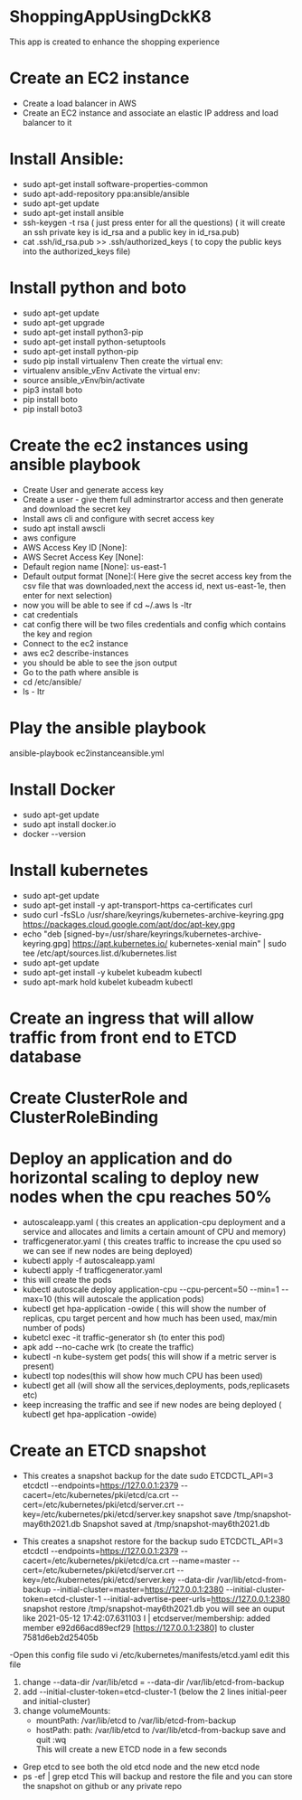 # ShoppingAppUsingDckK8


This app is created to enhance the shopping experience

# Create an EC2 instance
-  Create a load balancer in AWS
- Create an EC2 instance and associate an elastic IP address and load balancer to it 

# Install Ansible:
- sudo apt-get install software-properties-common
- sudo apt-add-repository ppa:ansible/ansible
- sudo apt-get update
- sudo apt-get install ansible
- ssh-keygen -t rsa ( just press enter for all the questions) ( it will create an ssh private key is id_rsa and a public key in id_rsa.pub) 
- cat .ssh/id_rsa.pub >> .ssh/authorized_keys ( to copy the public keys into the authorized_keys file)


# Install python and boto
- sudo apt-get update
- sudo apt-get upgrade
- sudo apt-get install python3-pip
- sudo apt-get install python-setuptools
- sudo apt-get install python-pip
- sudo pip install virtualenv
Then create the virtual env: 
- virtualenv ansible_vEnv
Activate the virtual env: 
- source ansible_vEnv/bin/activate
- pip3 install boto
- pip install boto
- pip install boto3

# Create the ec2 instances using ansible playbook
- Create User and generate access key
- Create a user - give them full adminstrartor access and then generate and download the secret key
- Install aws cli and configure with secret access key 
- sudo apt  install awscli
- aws configure 
- AWS Access Key ID [None]: 
- AWS Secret Access Key [None]: 
- Default region name [None]: us-east-1
- Default output format [None]:( Here give the secret access key from the csv file that was downloaded,next the access id, next us-east-1e, then enter for next selection)
- now you will be able to see if
cd ~/.aws
ls -ltr
- cat credentials
- cat config
there will be two files credentials and config which contains the key and region
- Connect to the ec2 instance
- aws ec2 describe-instances
- you should be able to see the json output
- Go to the path where ansible is 
- cd /etc/ansible/
- ls - ltr
# Play the ansible playbook
ansible-playbook ec2instanceansible.yml


# Install Docker
- sudo apt-get update
- sudo apt install docker.io
- docker --version
# Install  kubernetes
- sudo apt-get update
- sudo apt-get install -y apt-transport-https ca-certificates curl
- sudo curl -fsSLo /usr/share/keyrings/kubernetes-archive-keyring.gpg https://packages.cloud.google.com/apt/doc/apt-key.gpg
- echo "deb [signed-by=/usr/share/keyrings/kubernetes-archive-keyring.gpg] https://apt.kubernetes.io/ kubernetes-xenial main" | sudo tee /etc/apt/sources.list.d/kubernetes.list
- sudo apt-get update
- sudo apt-get install -y kubelet kubeadm kubectl
- sudo apt-mark hold kubelet kubeadm kubectl

# Create an ingress that will allow traffic from front end to ETCD database

# Create ClusterRole and ClusterRoleBinding


# Deploy an application and do horizontal scaling to deploy new nodes when the cpu reaches 50%
- autoscaleapp.yaml
 ( this creates an application-cpu deployment and a service and allocates and limits a certain amount of CPU and memory)
- trafficgenerator.yaml ( this creates traffic to increase the cpu used so we can see if new nodes are being deployed)
- kubectl apply -f  autoscaleapp.yaml
- kubectl apply -f  trafficgenerator.yaml
- this will create the pods
- kubectl autoscale deploy application-cpu --cpu-percent=50 --min=1 --max=10 (this will autoscale the application pods)
- kubectl get hpa-application -owide ( this will show the number of replicas, cpu target percent and how much has been used, max/min number of pods)
- kubetcl exec -it traffic-generator sh (to enter this pod)
- apk add --no-cache wrk (to create the traffic)
- kubectl -n kube-system get pods( this will show if a metric server is present)
- kubectl top nodes(this will show how much CPU has been used)
- kubectl get all (will show all the services,deployments, pods,replicasets etc)
- keep increasing the traffic and see if new nodes are being deployed ( kubectl get hpa-application -owide)
 

# Create an ETCD snapshot
- This creates a snapshot backup for the date 
sudo ETCDCTL_API=3 etcdctl --endpoints=https://127.0.0.1:2379 --cacert=/etc/kubernetes/pki/etcd/ca.crt --cert=/etc/kubernetes/pki/etcd/server.crt --key=/etc/kubernetes/pki/etcd/server.key snapshot save /tmp/snapshot-may6th2021.db
Snapshot saved at /tmp/snapshot-may6th2021.db

- This creates a snapshot restore for the backup
sudo ETCDCTL_API=3 etcdctl --endpoints=https://127.0.0.1:2379 --cacert=/etc/kubernetes/pki/etcd/ca.crt  --name=master  --cert=/etc/kubernetes/pki/etcd/server.crt --key=/etc/kubernetes/pki/etcd/server.key --data-dir /var/lib/etcd-from-backup --initial-cluster=master=https://127.0.0.1:2380  --initial-cluster-token=etcd-cluster-1 --initial-advertise-peer-urls=https://127.0.0.1:2380  snapshot restore /tmp/snapshot-may6th2021.db
you will see an ouput like
2021-05-12 17:42:07.631103 I | etcdserver/membership: added member e92d66acd89ecf29 [https://127.0.0.1:2380] to cluster 7581d6eb2d25405b

-Open this config file
sudo vi /etc/kubernetes/manifests/etcd.yaml
edit this file
1. change --data-dir /var/lib/etcd = --data-dir /var/lib/etcd-from-backup
2. add --initial-cluster-token=etcd-cluster-1 (below the 2 lines initial-peer and initial-cluster)
3. change volumeMounts:
    - mountPath: /var/lib/etcd to /var/lib/etcd-from-backup
    - hostPath:
      path: /var/lib/etcd to /var/lib/etcd-from-backup
save and quit :wq       
This will create a new ETCD node in a few seconds

- Grep etcd to see both the old etcd node and the new etcd node
-  ps -ef | grep etcd
This will backup and restore the file and you can store the snapshot on github or any private repo
